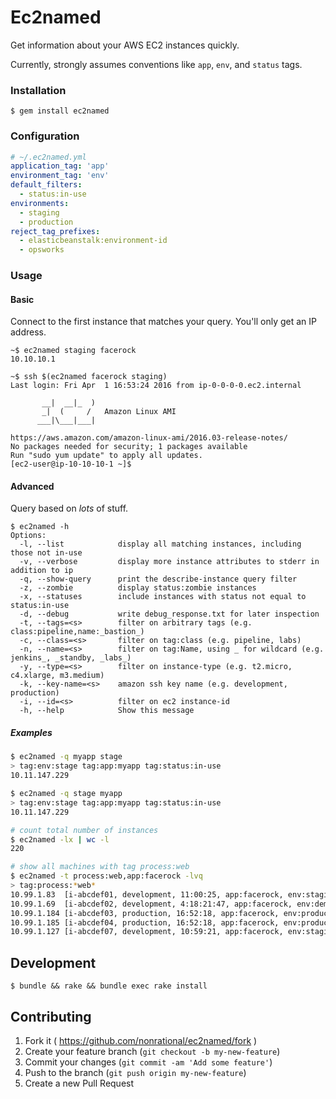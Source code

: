 # Ec2named

Get information about your AWS EC2 instances quickly.

Currently, strongly assumes conventions like `app`, `env`, and `status` tags.

### Installation

    $ gem install ec2named

### Configuration

```yaml
# ~/.ec2named.yml
application_tag: 'app'
environment_tag: 'env'
default_filters:
  - status:in-use
environments:
  - staging
  - production
reject_tag_prefixes:
  - elasticbeanstalk:environment-id
  - opsworks
```

### Usage

#### Basic

Connect to the first instance that matches your query. You'll only get an IP address.

    ~$ ec2named staging facerock
    10.10.10.1

    ~$ ssh $(ec2named facerock staging)
    Last login: Fri Apr  1 16:53:24 2016 from ip-0-0-0-0.ec2.internal

           __|  __|_  )
           _|  (     /   Amazon Linux AMI
          ___|\___|___|

    https://aws.amazon.com/amazon-linux-ami/2016.03-release-notes/
    No packages needed for security; 1 packages available
    Run "sudo yum update" to apply all updates.
    [ec2-user@ip-10-10-10-1 ~]$

#### Advanced

Query based on _lots_ of stuff.

```
$ ec2named -h
Options:
  -l, --list            display all matching instances, including those not in-use
  -v, --verbose         display more instance attributes to stderr in addition to ip
  -q, --show-query      print the describe-instance query filter
  -z, --zombie          display status:zombie instances
  -x, --statuses        include instances with status not equal to status:in-use
  -d, --debug           write debug_response.txt for later inspection
  -t, --tags=<s>        filter on arbitrary tags (e.g. class:pipeline,name:_bastion_)
  -c, --class=<s>       filter on tag:class (e.g. pipeline, labs)
  -n, --name=<s>        filter on tag:Name, using _ for wildcard (e.g. jenkins_, _standby, _labs_)
  -y, --type=<s>        filter on instance-type (e.g. t2.micro, c4.xlarge, m3.medium)
  -k, --key-name=<s>    amazon ssh key name (e.g. development, production)
  -i, --id=<s>          filter on ec2 instance-id
  -h, --help            Show this message
```

##### Examples

~~~bash
$ ec2named -q myapp stage
> tag:env:stage tag:app:myapp tag:status:in-use
10.11.147.229

$ ec2named -q stage myapp
> tag:env:stage tag:app:myapp tag:status:in-use
10.11.147.229

# count total number of instances
$ ec2named -lx | wc -l
220

# show all machines with tag process:web
$ ec2named -t process:web,app:facerock -lvq
> tag:process:*web*
10.99.1.83  [i-abcdef01, development, 11:00:25, app:facerock, env:staging, process:web, status:in-use]
10.99.1.69  [i-abcdef02, development, 4:18:21:47, app:facerock, env:demo, process:web, status:in-use]
10.99.1.184 [i-abcdef03, production, 16:52:18, app:facerock, env:production, process:web, status:in-use]
10.99.1.185 [i-abcdef04, production, 16:52:18, app:facerock, env:production, process:web, status:in-use]
10.99.1.127 [i-abcdef07, development, 10:59:21, app:facerock, env:staging, process:web, status:in-use]
~~~

## Development

    $ bundle && rake && bundle exec rake install

## Contributing

1. Fork it ( https://github.com/nonrational/ec2named/fork )
2. Create your feature branch (`git checkout -b my-new-feature`)
3. Commit your changes (`git commit -am 'Add some feature'`)
4. Push to the branch (`git push origin my-new-feature`)
5. Create a new Pull Request
